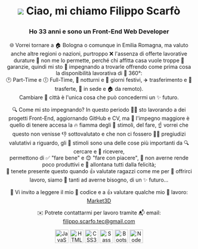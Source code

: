 <h1 align="center">

![](https://user-images.githubusercontent.com/18350557/176309783-0785949b-9127-417c-8b55-ab5a4333674e.gif) Ciao, mi chiamo Filippo Scarfò
</h1>
<div align="center">

### Ho 33 anni e sono un Front-End Web Developer

🌐 Vorrei tornare a 🏠 Bologna o comunque in Emilia Romagna, ma valuto anche altre regioni o nazioni, purtroppo ❌ l'assenza di offerte lavorative durature 🚫 non me lo permette, perché chi affitta casa vuole troppe 📜 garanzie, quindi mi sto 💪 impegnando a trovarle offrendo come prima cosa la disponibilità lavorativa di 🔄 360°:  
🕐 Part-Time e 🕕 Full-Time, 🌙 notturni e 📅 giorni festivi, ✈️ trasferimento e 🧳 trasferte,  🏢 in sede e 🏠 da remoto).  
Cambiare 🏯 città è l'unica cosa che può concedermi un ✨ futuro.

🔍 Come mi sto impegnando? In questo periodo 👨‍💻 sto lavorando a dei progetti Front-End, aggiornando GitHub e CV, ma 💪 l'impegno maggiore è quello di tenere accesa la 🔥 fiamma degli 🧠 stimoli, del fare, ☝️ vorrei che questo non venisse 👎 sottovalutato e che non ci fossero 🙅‍♂️ pregiudizi valutativi a riguardo, gli 🧠 stimoli sono una delle cose più importanti da 🔍 cercare e 🎁 ricevere,  
permettono di ✅ "fare bene" e 😊 "fare con piacere", 🚫 non averne rende poco produttivi e 🚫 allontana tutti dalla felicità;  
💾 tenete presente questo quando 👍 valutate ragazzi come me per 🫴 offrirci lavoro, siamo 👥 tanti ad averne bisogno, di un ✨ futuro...

🎉 Vi invito a leggere il mio 🧩 codice e a 👍 valutare qualche mio 🗿 lavoro: [Market3D](https://filipposcr.github.io/Giugno25-Market3D/)

✉️ Potrete contattarmi per lavoro tramite 📬 email: [filippo.scarfo.tec@gmail.com](mailto:filippo.scarfo.tec@gmail.com)


<img src="https://raw.githubusercontent.com/danielcranney/readme-generator/main/public/icons/skills/javascript-colored.svg" width="36" height="36" alt="JavaScript" />
<img src="https://raw.githubusercontent.com/danielcranney/readme-generator/main/public/icons/skills/html5-colored.svg" width="36" height="36" alt="HTML5" />
<img src="https://raw.githubusercontent.com/danielcranney/readme-generator/main/public/icons/skills/css3-colored.svg" width="36" height="36" alt="CSS3" />
<img src="https://raw.githubusercontent.com/danielcranney/readme-generator/main/public/icons/skills/sass-colored.svg" width="36" height="36" alt="Sass" />
<img src="https://raw.githubusercontent.com/danielcranney/readme-generator/main/public/icons/skills/bootstrap-colored.svg" width="36" height="36" alt="Bootstrap" />
<img src="https://raw.githubusercontent.com/danielcranney/readme-generator/main/public/icons/skills/nodejs-colored.svg" width="36" height="36" alt="NodeJS" />
</div>
